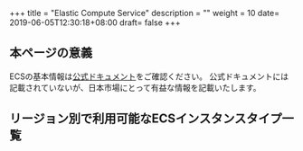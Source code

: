 +++
title = "Elastic Compute Service"
description = ""
weight = 10
date= 2019-06-05T12:30:18+08:00
draft= false
+++
## 本ページの意義

ECSの基本情報は[公式ドキュメント](https://jp.alibabacloud.com/help/product/25365.htm)をご確認ください。
公式ドキュメントには記載されていないが、日本市場にとって有益な情報を記載いたします。

## リージョン別で利用可能なECSインスタンスタイプ一覧



